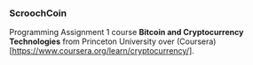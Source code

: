 ### ScroochCoin
Programming Assignment 1 course **Bitcoin and Cryptocurrency Technologies** from Princeton University over (Coursera)[https://www.coursera.org/learn/cryptocurrency/].

